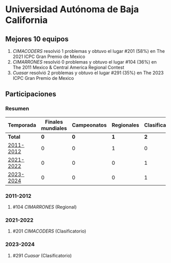 ---
---

# Universidad Autónoma de Baja California

## Mejores 10 equipos

1. _CIMACODERS_ resolvió 1 problemas y obtuvo el lugar #201 (58%) en The 2021 ICPC Gran Premio de Mexico
1. _CIMARRONES_ resolvió 0 problemas y obtuvo el lugar #104 (36%) en The 2011 Mexico & Central America Regional Contest
1. _Cuasar_ resolvió 2 problemas y obtuvo el lugar #291 (35%) en The 2023 ICPC Gran Premio de Mexico

## Participaciones

### Resumen

| Temporada | Finales mundiales | Campeonatos | Regionales | Clasificatorios | Equipos |
| --- | --- | --- | --- | --- | --- |
| **Total** | **0** | **0** | **1** | **2** | **3** |
| [2011-2012](#2011-2012) | 0 | 0 | 1 | 0 | 1 |
| [2021-2022](#2021-2022) | 0 | 0 | 0 | 1 | 1 |
| [2023-2024](#2023-2024) | 0 | 0 | 0 | 1 | 1 |

### 2011-2012

1. #104 _CIMARRONES_ (Regional)

### 2021-2022

1. #201 _CIMACODERS_ (Clasificatorio)

### 2023-2024

1. #291 _Cuasar_ (Clasificatorio)



